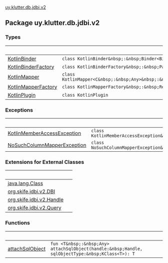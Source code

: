 [uy.klutter.db.jdbi.v2](.)


## Package uy.klutter.db.jdbi.v2

### Types

|&nbsp;|&nbsp;|
|---|---|
| [KotlinBinder](-kotlin-binder/index.md) | `class KotlinBinder&nbsp;:&nbsp;Binder<Bind,&nbsp;Any>` |
| [KotlinBinderFactory](-kotlin-binder-factory/index.md) | `class KotlinBinderFactory&nbsp;:&nbsp;ParameterBinderFactory` |
| [KotlinMapper](-kotlin-mapper/index.md) | `class KotlinMapper<C&nbsp;:&nbsp;Any>&nbsp;:&nbsp;ResultSetMapper<C>` |
| [KotlinMapperFactory](-kotlin-mapper-factory/index.md) | `class KotlinMapperFactory&nbsp;:&nbsp;ResultSetMapperFactory` |
| [KotlinPlugin](-kotlin-plugin/index.md) | `class KotlinPlugin` |

### Exceptions

|&nbsp;|&nbsp;|
|---|---|
| [KotlinMemberAccessException](-kotlin-member-access-exception/index.md) | `class KotlinMemberAccessException&nbsp;:&nbsp;DBIException` |
| [NoSuchColumnMapperException](-no-such-column-mapper-exception/index.md) | `class NoSuchColumnMapperException&nbsp;:&nbsp;DBIException` |

### Extensions for External Classes

|&nbsp;|&nbsp;|
|---|---|
| [java.lang.Class](java.lang.-class/index.md) |  |
| [org.skife.jdbi.v2.DBI](org.skife.jdbi.v2.-d-b-i/index.md) |  |
| [org.skife.jdbi.v2.Handle](org.skife.jdbi.v2.-handle/index.md) |  |
| [org.skife.jdbi.v2.Query](org.skife.jdbi.v2.-query/index.md) |  |

### Functions

|&nbsp;|&nbsp;|
|---|---|
| [attachSqlObject](attach-sql-object.md) | `fun <T&nbsp;:&nbsp;Any> attachSqlObject(handle:&nbsp;Handle, sqlObjectType:&nbsp;KClass<T>): T` |

